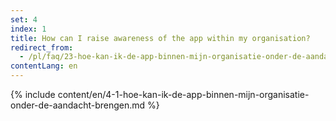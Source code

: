 ```yaml
---
set: 4
index: 1
title: How can I raise awareness of the app within my organisation?
redirect_from: 
  - /pl/faq/23-hoe-kan-ik-de-app-binnen-mijn-organisatie-onder-de-aandacht-brengen
contentLang: en
---
```

{% include content/en/4-1-hoe-kan-ik-de-app-binnen-mijn-organisatie-onder-de-aandacht-brengen.md %}
